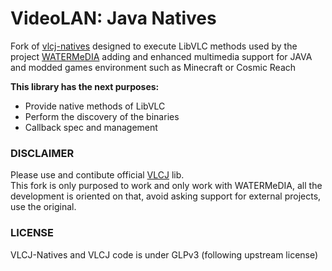 # VideoLAN: Java Natives
Fork of [vlcj-natives](https://github.com/caprica/vlcj-natives) designed to execute
LibVLC methods used by the project [WATERMeDIA](https://github.com/WaterMediaTeam/watermedia) adding
and enhanced multimedia support for JAVA and modded games environment such as Minecraft or Cosmic Reach

**This library has the next purposes:**
- Provide native methods of LibVLC
- Perform the discovery of the binaries
- Callback spec and management

### DISCLAIMER
Please use and contibute official [VLCJ](https://github.com/caprica/vlcj) lib.<br>
This fork is only purposed to work and only work with WATERMeDIA, all the development is oriented on that,
avoid asking support for external projects, use the original. 

### LICENSE
VLCJ-Natives and VLCJ code is under GLPv3 (following upstream license)